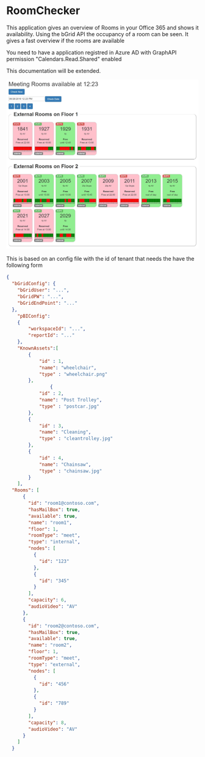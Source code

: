 # RoomChecker

This application gives an overview of Rooms in your Office 365 and shows it availability. Using the bGrid API the occupancy of a room can be seen.
It gives a fast overview if the rooms are available

You need to have a application registred in Azure AD with GraphAPI permission "Calendars.Read.Shared" enabled

This documentation will be extended.

![alt text](/roomcheck.jpg "Screenshot of Roomchecker")

This is based on an config file with the id of tenant that needs the have the following form

```json
{
  "bGridConfig": {
    "bGridUser": "...",
    "bGridPW": "...",
    "bGridEndPoint": "..."
  },
	"pBIConfig":
	{
		"workspaceId": "...",
		"reportId": "..."
	},
	"KnownAssets":[
		{
			"id" : 1, 
			"name": "wheelchair",
			"type" : "wheelchair.png"
		},
				{
			"id" : 2, 
			"name": "Post Trolley",
			"type" : "postcar.jpg"
		},
		{
			"id" : 3, 
			"name": "Cleaning",
			"type" : "cleantrolley.jpg"
		},
		{
			"id" : 4, 
			"name": "Chainsaw",
			"type" : "chainsaw.jpg"
		}
	],
  "Rooms": [
      {
        "id": "room1@contoso.com",
        "hasMailBox": true,
        "available": true,
        "name": "room1",
        "floor": 1,
        "roomType": "meet",
        "type": "internal",
        "nodes": [
          {
            "id": "123"
          },
          {
            "id": "345"
          }
        ],
        "capacity": 6,
        "audioVideo": "AV"
      },
      {
        "id": "room2@contoso.com",
        "hasMailBox": true,
        "available": true,
        "name": "room2",
        "floor": 1,
        "roomType": "meet",
        "type": "external",
        "nodes": [
          {
            "id": "456"
          },
          {
            "id": "789"
          }
        ],
        "capacity": 8,
        "audioVideo": "AV"
      }
    ]
  }
```
